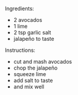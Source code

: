 Ingredients:
- 2 avocados
- 1 lime
- 2 tsp garlic salt
- jalapeño to taste

Instructions:
- cut and mash avocados
- chop the jalapeño
- squeeze lime
- add salt to taste
- and mix well
